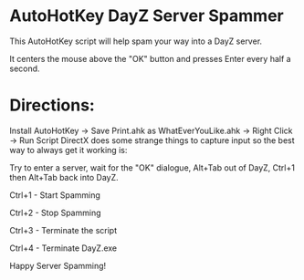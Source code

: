 # AutoHotKey DayZ Server Spammer
This AutoHotKey script will help spam your way into a DayZ server.

It centers the mouse above the "OK" button and presses Enter every half a second.

# Directions:
Install AutoHotKey -> Save Print.ahk as WhatEverYouLike.ahk -> Right Click -> Run Script
DirectX does some strange things to capture input so the best way to always get it working is:

Try to enter a server, wait for the "OK" dialogue, Alt+Tab out of DayZ, Ctrl+1 then Alt+Tab back into DayZ.

Ctrl+1 - Start Spamming

Ctrl+2 - Stop Spamming

Ctrl+3 - Terminate the script

Ctrl+4 - Terminate DayZ.exe

Happy Server Spamming!

